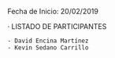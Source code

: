 Fecha de Inicio: 20/02/2019

· LISTADO DE PARTICIPANTES
	
	- David Encina Martínez
    - Kevin Sedano Carrillo
